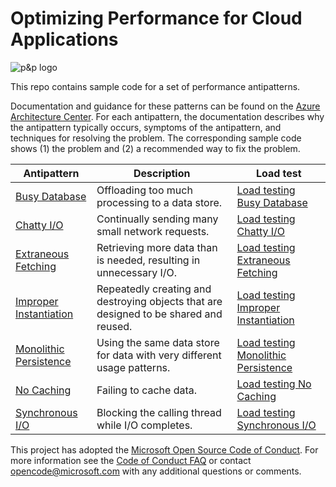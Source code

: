 # Optimizing Performance for Cloud Applications

![p&p logo](pnp-logo.png)

This repo contains sample code for a set of performance antipatterns.

Documentation and guidance for these patterns can be found on the [Azure Architecture Center](https://learn.microsoft.com/azure/architecture/antipatterns/). For each antipattern, the documentation describes why the antipattern typically occurs, symptoms of the antipattern, and techniques for resolving the problem. The corresponding sample code shows (1) the problem and (2) a recommended way to fix the problem.

| Antipattern | Description | Load test |
|-------------|-------------|-----------|
| [Busy Database][BusyDatabase] | Offloading too much processing to a data store. | [Load testing Busy Database][BusyDatabase-LoadTesting] |
| [Chatty I/O][ChattyIO] | Continually sending many small network requests. | [Load testing Chatty I/O][ChattyIO-LoadTesting] |
| [Extraneous Fetching][ExtraneousFetching] | Retrieving more data than is needed, resulting in unnecessary I/O. | [Load testing Extraneous Fetching][ExtraneousFetching-LoadTesting] |
| [Improper Instantiation][ImproperInstantiation] | Repeatedly creating and destroying objects that are designed to be shared and reused. | [Load testing Improper Instantiation][ImproperInstantiation-LoadTesting] |
| [Monolithic Persistence][MonolithicPersistence] | Using the same data store for data with very different usage patterns. | [Load testing Monolithic Persistence][MonolithicPersistence-LoadTesting] |
| [No Caching][NoCaching] | Failing to cache data. | [Load testing No Caching][NoCaching-LoadTesting] |
| [Synchronous I/O][SynchronousIO] | Blocking the calling thread while I/O completes. | [Load testing Synchronous I/O][SynchronousIO-LoadTesting] |

[BusyDatabase]: https://docs.microsoft.com/azure/architecture/antipatterns/busy-database/
[ChattyIO]: https://docs.microsoft.com/azure/architecture/antipatterns/chatty-io/
[ExtraneousFetching]: https://docs.microsoft.com/azure/architecture/antipatterns/extraneous-fetching/
[ImproperInstantiation]: https://docs.microsoft.com/azure/architecture/antipatterns/improper-instantiation/
[MonolithicPersistence]: https://docs.microsoft.com/azure/architecture/antipatterns/monolithic-persistence/
[NoCaching]: https://docs.microsoft.com/azure/architecture/antipatterns/no-caching/
[SynchronousIO]: https://docs.microsoft.com/azure/architecture/antipatterns/synchronous-io/

[BusyDatabase-LoadTesting]: BusyDatabase/docs/LoadTesting.md
[ChattyIO-LoadTesting]: ChattyIO/docs/LoadTesting.md
[ExtraneousFetching-LoadTesting]: ExtraneousFetching/docs/LoadTesting.md
[ImproperInstantiation-LoadTesting]: ImproperInstantiation/docs/LoadTesting.md
[MonolithicPersistence-LoadTesting]: MonolithicPersistence/docs/LoadTesting.md
[NoCaching-LoadTesting]: NoCaching/docs/LoadTesting.md
[SynchronousIO-LoadTesting]: SynchronousIO/docs/LoadTesting.md

This project has adopted the [Microsoft Open Source Code of Conduct](https://opensource.microsoft.com/codeofconduct/). For more information see the [Code of Conduct FAQ](https://opensource.microsoft.com/codeofconduct/faq/) or contact [opencode@microsoft.com](mailto:opencode@microsoft.com) with any additional questions or comments.

